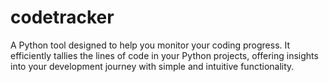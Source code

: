 # codetracker
A Python tool designed to help you monitor your coding progress. It efficiently tallies the lines of code in your Python projects, offering insights into your development journey with simple and intuitive functionality.
